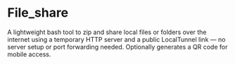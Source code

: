 # File_share
A lightweight bash tool to zip and share local files or folders over the internet using a temporary HTTP server and a public LocalTunnel link — no server setup or port forwarding needed. Optionally generates a QR code for mobile access.
